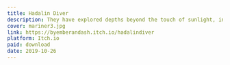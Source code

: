 ```yaml
---
title: Hadalin Diver
description: They have explored depths beyond the touch of sunlight, in the darkness beyond memories, in the unkind place most cannot return from. None, certainly, return whole or entirely sane. Exploration of the unwoken world has granted these bold adventurers a keen resolve and a deft hand with a harpoon. A background for Troika! published by the Melsonian Arts Council.
cover: mariner3.jpg
link: https://byemberandash.itch.io/hadalindiver
platform: Itch.io
paid: download
date: 2019-10-26
---
```

